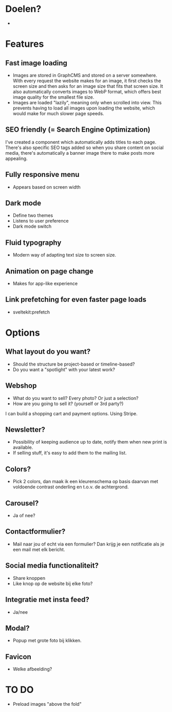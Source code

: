 # Doelen?
-  

# Features
## Fast image loading
- Images are stored in GraphCMS and stored on a server somewhere. With every request the website makes for an image, it first checks the screen size and then asks for an image size that fits that screen size. It also automatically converts images to WebP format, which offers best image quality for the smallest file size. 
- Images are loaded "lazily", meaning only when scrolled into view. This prevents having to load all images upon loading the website, which would make for much slower page speeds.

## SEO friendly (= Search Engine Optimization)
I've created a component which automatically adds titles to each page. There's also specific SEO tags added so when you share content on social media, there's automatically a banner image there to make posts more appealing. 

## Fully responsive menu
- Appears based on screen width

## Dark mode
- Define two themes
- Listens to user preference
- Dark mode switch

## Fluid typography
- Modern way of adapting text size to screen size. 

## Animation on page change 
- Makes for app-like experience

## Link prefetching for even faster page loads
- sveltekit:prefetch 

# Options
## What layout do you want?
- Should the structure be project-based or timeline-based?
- Do you want a "spotlight" with your latest work? 

## Webshop
- What do you want to sell? Every photo? Or just a selection?
- How are you going to sell it? (yourself or 3rd party?)

I can build a shopping cart and payment options. Using Stripe. 

## Newsletter? 
- Possibility of keeping audience up to date, notify them when new print is available.
- If selling stuff, it's easy to add them to the mailing list. 

## Colors?
- Pick 2 colors, dan maak ik een kleurenschema op basis daarvan met voldoende contrast onderling en t.o.v. de achtergrond. 

## Carousel?
- Ja of nee?

## Contactformulier? 
- Mail naar jou of echt via een formulier? Dan krijg je een notificatie als je een mail met elk bericht. 

## Social media functionaliteit?
- Share knoppen
- Like knop op de website bij elke foto? 

## Integratie met insta feed?
- Ja/nee
## Modal?
- Popup met grote foto bij klikken. 

## Favicon
- Welke afbeelding?

# TO DO
- Preload images "above the fold"
